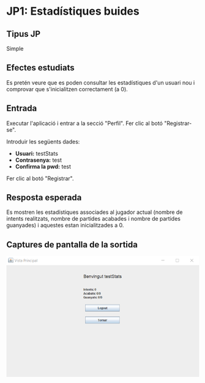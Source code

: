 # JP1: Estadístiques buides

## Tipus JP

Simple

## Efectes estudiats

Es pretén veure que es poden consultar les estadístiques d'un usuari nou i comprovar que s'inicialitzen correctament (a 0).

## Entrada

Executar l'aplicació i entrar a la secció "Perfil". Fer clic al botó "Registrar-se".

Introduir les següents dades:

- **Usuari:** testStats
- **Contrasenya:** test
- **Confirma la pwd:** test

Fer clic al botó "Registrar".


## Resposta esperada

Es mostren les estadístiques associades al jugador actual (nombre de intents realitzats, nombre de partides 
acabades i nombre de partides guanyades) i aquestes estan inicialitzades a 0.

## Captures de pantalla de la sortida

![Estadistiques buides](../imatges_JP/stats_buides.png)
